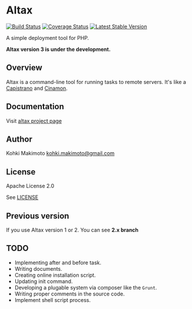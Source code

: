 # Altax

[![Build Status](https://travis-ci.org/kohkimakimoto/altax.png?branch=3.0)](https://travis-ci.org/kohkimakimoto/altax)
[![Coverage Status](https://coveralls.io/repos/kohkimakimoto/altax/badge.png?branch=3.0)](https://coveralls.io/r/kohkimakimoto/altax?branch=3.0)
[![Latest Stable Version](https://poser.pugx.org/kohkimakimoto/altax/v/stable.png)](https://packagist.org/packages/kohkimakimoto/altax)

A simple deployment tool for PHP.

**Altax version 3 is under the development.**

## Overview

Altax is a command-line tool for running tasks to remote servers.
It's like a [Capistrano](https://github.com/capistrano/capistrano) and [Cinamon](https://github.com/kentaro/cinnamon).

## Documentation

Visit [altax project page](http://kohkimakimoto.github.io/altax/)

## Author 

Kohki Makimoto <kohki.makimoto@gmail.com>

## License

Apache License 2.0

See [LICENSE](./LICENSE)

## Previous version 

If you use Altax version 1 or 2. You can see **2.x branch**


## TODO

* Implementing after and before task.
* Writing documents.
* Creating online installation script. 
* Updating init command.
* Developing a plugable system via composer like the `Grunt`.
* Writing proper comments in the source code.
* Implement shell script process.